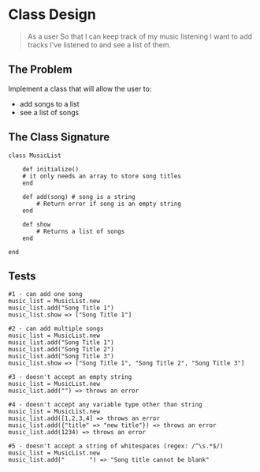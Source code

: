 # Class Design

> As a user
> So that I can keep track of my music listening
> I want to add tracks I've listened to and see a list of them.

## The Problem

Implement a class that will allow the user to:
- add songs to a list
- see a list of songs

## The Class Signature

```
class MusicList
	
	def initialize()
	# it only needs an array to store song titles
	end
	
	def add(song) # song is a string
		# Return error if song is an empty string
	end
	
	def show
		# Returns a list of songs
	end
	
end
```

## Tests

```
#1 - can add one song
music_list = MusicList.new
music_list.add("Song Title 1")
music_list.show => ["Song Title 1"]

#2 - can add multiple songs
music_list = MusicList.new
music_list.add("Song Title 1")
music_list.add("Song Title 2")
music_list.add("Song Title 3")
music_list.show => ["Song Title 1", "Song Title 2", "Song Title 3"]

#3 - doesn't accept an empty string
music_list = MusicList.new
music_list.add("") => throws an error

#4 - doesn't accept any variable type other than string
music_list = MusicList.new
music_list.add([1,2,3,4] => throws an error
music_list.add({"title" => "new title"}) => throws an error
music_list.add(1234) => throws an error

#5 - doesn't accept a string of whitespaces (regex: /^\s.*$/)
music_list = MusicList.new
music_list.add("       ") => "Song title cannot be blank"

```